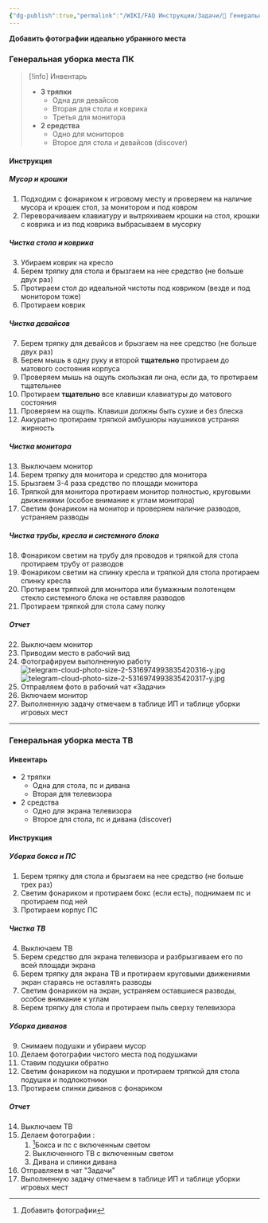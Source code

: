 ```yaml
---
{"dg-publish":true,"permalink":"/WIKI/FAQ Инструкции/Задачи/🧽 Генеральная уборка игровых мест/"}
---
```


**Добавить фотографии идеально убранного места**
### Генеральная уборка места ПК
> [!info] Инвентарь
> - **3 тряпки**
>   - Одна для девайсов
>   - Вторая для стола и коврика
>   - Третья для монитора 
>- **2 средства** 
>   - Одно для мониторов
>   - Второе для стола и девайсов (discover) 
#### Инструкция 
##### Мусор и крошки 
1. Подходим с фонариком к игровому месту и проверяем на наличие мусора и крошек стол, за монитором и под ковром 
2. Переворачиваем клавиатуру и вытряхиваем крошки на стол, крошки с коврика и из под коврика выбрасываем в мусорку
##### Чистка стола и коврика
3. Убираем коврик на кресло 
4. Берем тряпку для стола и брызгаем на нее средство (не больше двух раз) 
5. Протираем стол до идеальной чистоты под ковриком (везде и под монитором тоже) 
6. Протираем коврик 
##### Чистка девайсов
7. Берем тряпку для девайсов и брызгаем на нее средство (не больше двух раз)
8. Берем мышь в одну руку и второй **тщательно** протираем до матового состояния корпуса 
9. Проверяем мышь на ощупь скользкая ли она, если да, то протираем тщательнее 
10. Протираем **тщательно** все клавиши  клавиатуры до матового состояния 
11. Проверяем на ощупь. Клавиши должны быть сухие и без блеска
12. Аккуратно протираем тряпкой амбушюры наушников устраняя жирность
##### Чистка монитора 
13. Выключаем монитор
14. Берем тряпку для монитора и средство для монитора 
15. Брызгаем 3-4 раза средство по площади монитора 
16. Тряпкой для монитора протираем монитор полностью, круговыми движениями (особое внимание к углам монитора) 
17. Светим фонариком на монитор и проверяем наличие разводов, устраняем разводы
##### Чистка трубы, кресла и системного блока 
18. Фонариком светим на трубу для проводов и тряпкой для стола протираем трубу от разводов 
19. Фонариком светим на спинку кресла и тряпкой для стола протираем спинку кресла
20. Протираем тряпкой для монитора или бумажным полотенцем стекло системного блока не оставляя разводов
21. Протираем тряпкой для стола саму полку
##### Отчет  
22. Выключаем монитор
23. Приводим место в рабочий вид
24. Фотографируем выполненную работу
![telegram-cloud-photo-size-2-5316974993835420316-y.jpg](/img/user/telegram-cloud-photo-size-2-5316974993835420316-y.jpg)![telegram-cloud-photo-size-2-5316974993835420317-y.jpg](/img/user/telegram-cloud-photo-size-2-5316974993835420317-y.jpg)
25. Отправляем фото в рабочий чат «Задачи»
26. Включаем монитор
27. Выполненную задачу отмечаем в таблице ИП и таблице уборки игровых мест 
___
### Генеральная уборка места ТВ
#### Инвентарь
- 2 тряпки
	- Одна для стола, пс и дивана
	- Вторая для телевизора
- 2 средства
	- Одно для экрана телевизора
	- Второе для стола, пс и дивана (discover)
#### Инструкция
##### Уборка бокса и ПС
1. Берем тряпку для стола и брызгаем на нее средство (не больше трех раз)
2. Светим фонариком и протираем бокс (если есть), поднимаем пс и протираем под ней
3. Протираем корпус ПС
##### Чистка ТВ
4. Выключаем ТВ
5. Берем средство для экрана телевизора и разбрызгиваем его по всей площади экрана
6. Берем тряпку для экрана ТВ и протираем круговыми движениями экран стараясь не оставлять разводы
7. Светим фонариком на экран, устраняем оставшиеся разводы, особое внимание к углам
8. Берем тряпку для стола и протираем пыль сверху телевизора
##### Уборка диванов
9. Снимаем подушки и убираем мусор
10. Делаем фотографии чистого места под подушками
11. Ставим подушки обратно
12. Светим фонариком на подушки и протираем тряпкой для стола подушки и подлокотники
13. Протираем спинки диванов с фонариком
##### Отчет
14. Выключаем ТВ
15. Делаем фотографии :
	1. [^1]Бокса и пс с включенным светом
	2. Выключенного ТВ с включенным светом
	3. Дивана и спинки дивана
16. Отправляем в чат "Задачи"
17. Выполненную задачу отмечаем в таблице ИП и таблице уборки игровых мест 

[^1]: Добавить фотографии 
